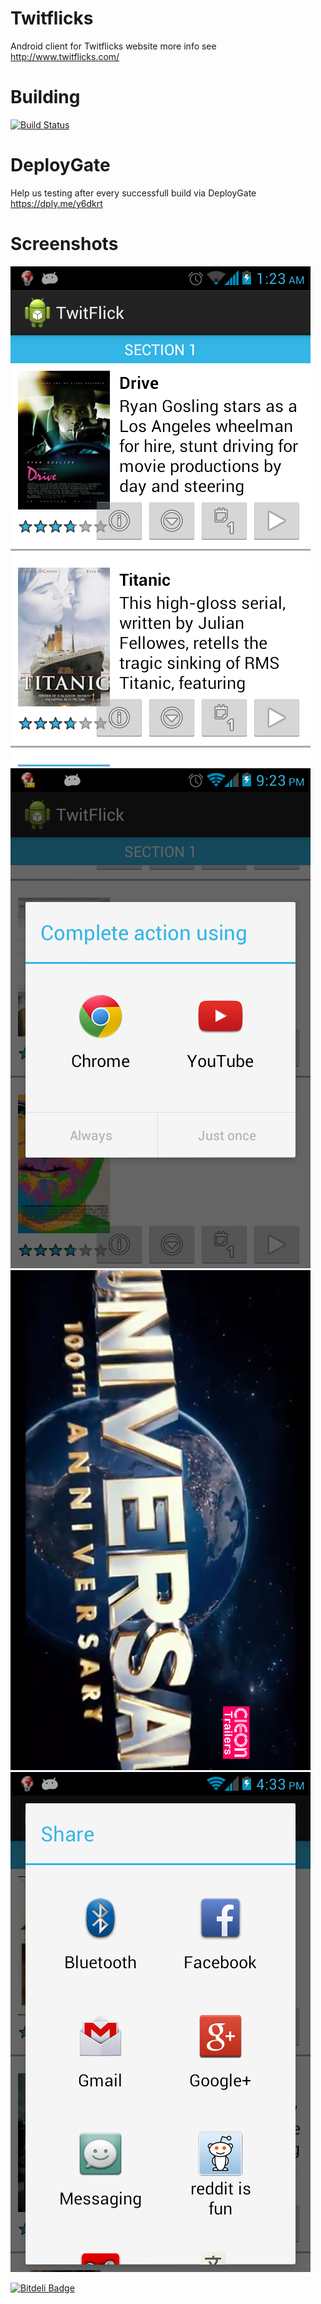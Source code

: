 Twitflicks
==========

Android client for Twitflicks website more info see http://www.twitflicks.com/

Building
===============
[![Build Status](https://travis-ci.org/QVDev/TravisCIExample.png)](https://travis-ci.org/QVDev/Twitflicks)

DeployGate
===============
Help us testing after every successfull build via DeployGate https://dply.me/y6dkrt

Screenshots
===============
![Alt text](/screens/device-2013-08-14-002344.png "Movies buzzing view")
![Alt text](/screens/device-2013-09-25-212351.png "Choose application")
![Alt text](/screens/device-2013-09-25-212432.png "Trailer playback")
![Alt text](/screens/device-2013-10-06-163352.png "Share like / hate")





[![Bitdeli Badge](https://d2weczhvl823v0.cloudfront.net/QVDev/twitflicks/trend.png)](https://bitdeli.com/free "Bitdeli Badge")


